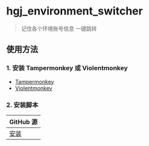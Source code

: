# hgj_environment_switcher

> 记住各个环境账号信息 一键跳转

## 使用方法

### 1. 安装 Tampermonkey 或 Violentmonkey

- [Tampermonkey](https://www.tampermonkey.net/)
- [Violentmonkey](https://violentmonkey.github.io/)

### 2. 安装脚本
| GitHub 源 |
| --- |
| [安装](https://raw.githubusercontent.com/LiuGengYang/tampermonkeyJS/main/hgj_environment_switcher/dist/hgj_environment_switcher.user.js) |
